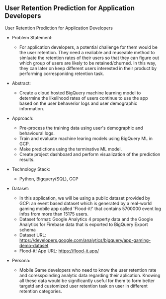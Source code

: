 ## User Retention Prediction for Application Developers

User Retention Prediction for Application Developers

* Problem Statement:

  * For application developers, a potential challenge for them would be the user retention. They need a realiable and reuseable method to simluate the retention rates of their users so that they can figure out which group of users are likely to be retained/churned. In this way, they can later on keep different users interested in their product by performing corresponidng retention task.

* Abstract:

  * Create a cloud hosted BigQuery machine learning model to determine the likelihood rates of users continue to use the app based on the user behaverior logs and user demographic information.

* Approach:

  * Pre-process the training data using user's demographic and behavioural logs. 
  * Train and evaluate machine learing models using BigQuery ML in GCP.
  * Make predictions using the terminative ML model.
  * Create project dashboard and perform visualization of the prediction results.

* Technology Stack:

  * Python, Bigquery(SQL), GCP

* Dataset:
  * In this application, we will be using a public dataset provided by GCP: an event based dataset which is generated by a real-world gaming mobile app called 'Flood-it!' that contains 5700000 event log infos from more than 15175 users.
  * Dataset format: Google Analytics 4 property data and the Google Analytics for Firebase data that is exported to BigQuery Export schema
  * Dataset URL: https://developers.google.com/analytics/bigquery/app-gaming-demo-dataset
  * Flood-it! App URL: https://flood-it.app/ 

* Persona:
  * Mobile Game developers who need to know the user retention rate and coresspoinding analytic data regarding their aplication. Knowing all these data would be significantly useful for them to form better targetd and customized user retention task on user in different retention categories.

